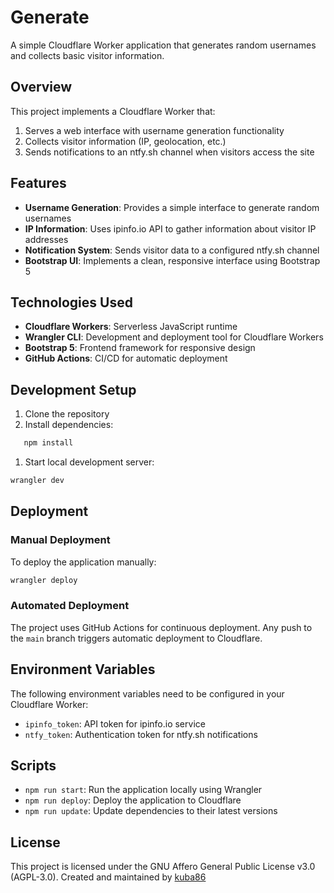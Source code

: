 # Generate
A simple Cloudflare Worker application that generates random usernames and collects basic visitor information.
## Overview
This project implements a Cloudflare Worker that:
1. Serves a web interface with username generation functionality
2. Collects visitor information (IP, geolocation, etc.)
3. Sends notifications to an ntfy.sh channel when visitors access the site

## Features
- **Username Generation**: Provides a simple interface to generate random usernames
- **IP Information**: Uses ipinfo.io API to gather information about visitor IP addresses
- **Notification System**: Sends visitor data to a configured ntfy.sh channel
- **Bootstrap UI**: Implements a clean, responsive interface using Bootstrap 5

## Technologies Used
- **Cloudflare Workers**: Serverless JavaScript runtime
- **Wrangler CLI**: Development and deployment tool for Cloudflare Workers
- **Bootstrap 5**: Frontend framework for responsive design
- **GitHub Actions**: CI/CD for automatic deployment

## Development Setup
1. Clone the repository
2. Install dependencies:
``` bash
   npm install
```
1. Start local development server:
``` bash
wrangler dev
```
## Deployment
### Manual Deployment
To deploy the application manually:
``` bash
wrangler deploy
```
### Automated Deployment
The project uses GitHub Actions for continuous deployment. Any push to the `main` branch triggers automatic deployment to Cloudflare.
## Environment Variables
The following environment variables need to be configured in your Cloudflare Worker:
- `ipinfo_token`: API token for ipinfo.io service
- `ntfy_token`: Authentication token for ntfy.sh notifications

## Scripts
- `npm run start`: Run the application locally using Wrangler
- `npm run deploy`: Deploy the application to Cloudflare
- `npm run update`: Update dependencies to their latest versions

## License
This project is licensed under the GNU Affero General Public License v3.0 (AGPL-3.0).
Created and maintained by [kuba86](https://kuba86.com)
